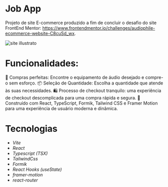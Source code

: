 # Job App

Projeto de site E-commerce produzido a fim de concluir o desafio do site FrontEnd Mentor: https://www.frontendmentor.io/challenges/audiophile-ecommerce-website-C8cuSd_wx.

![site illustrato](https://drive.google.com/file/d/1ztzNZF6bJCILj3INzQ5l5mTLnPy4X7IH/view?usp=sharing)

# Funcionalidades:

🛒 Compras perfeitas: Encontre o equipamento de áudio desejado e compre-o sem esforço.
📦 Seleção de Quantidade: Escolha a quantidade que atende às suas necessidades.
🛍️ Processo de checkout tranquilo: uma experiência de checkout descomplicada para uma compra rápida e segura.
🚀 Construído com React, TypeScript, Formik, Tailwind CSS e Framer Motion para uma experiência de usuário moderna e dinâmica.


# Tecnologias

- _Vite_
- _React_
- _Typescript (TSX)_
- _TailwindCss_
- _Formik_
- _React Hooks (useState)_
- _framer-motion_
- _react-router_
